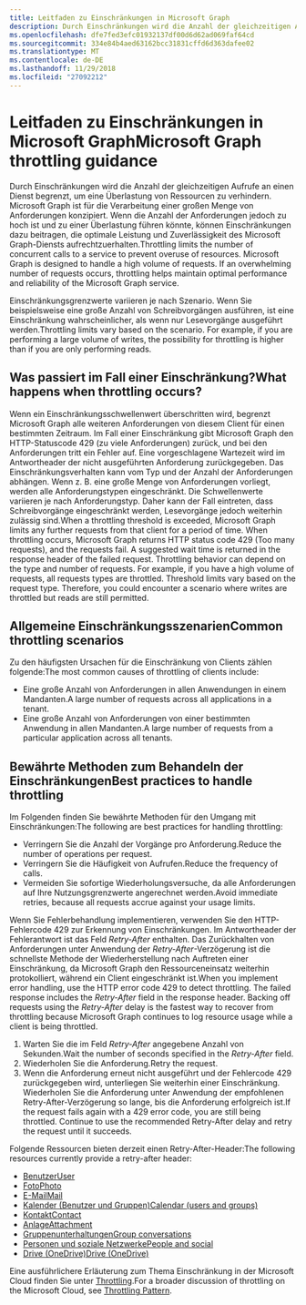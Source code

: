 ```yaml
---
title: Leitfaden zu Einschränkungen in Microsoft Graph
description: Durch Einschränkungen wird die Anzahl der gleichzeitigen Aufrufe an einen Dienst begrenzt, um eine Überlastung von Ressourcen zu verhindern. Microsoft Graph ist für die Verarbeitung einer großen Menge von Anforderungen konzipiert. Wenn die Anzahl der Anforderungen jedoch zu hoch ist und zu einer Überlastung führen könnte, können Einschränkungen dazu beitragen, die optimale Leistung und Zuverlässigkeit des Microsoft Graph-Diensts aufrechtzuerhalten.
ms.openlocfilehash: dfe7fed3efc01932137df00d6d62ad069faf64cd
ms.sourcegitcommit: 334e84b4aed63162bcc31831cffd6d363dafee02
ms.translationtype: MT
ms.contentlocale: de-DE
ms.lasthandoff: 11/29/2018
ms.locfileid: "27092212"
---
```

# <a name="microsoft-graph-throttling-guidance"></a><span data-ttu-id="95bff-105">Leitfaden zu Einschränkungen in Microsoft Graph</span><span class="sxs-lookup"><span data-stu-id="95bff-105">Microsoft Graph throttling guidance</span></span>


<span data-ttu-id="95bff-p102">Durch Einschränkungen wird die Anzahl der gleichzeitigen Aufrufe an einen Dienst begrenzt, um eine Überlastung von Ressourcen zu verhindern. Microsoft Graph ist für die Verarbeitung einer großen Menge von Anforderungen konzipiert. Wenn die Anzahl der Anforderungen jedoch zu hoch ist und zu einer Überlastung führen könnte, können Einschränkungen dazu beitragen, die optimale Leistung und Zuverlässigkeit des Microsoft Graph-Diensts aufrechtzuerhalten.</span><span class="sxs-lookup"><span data-stu-id="95bff-p102">Throttling limits the number of concurrent calls to a service to prevent overuse of resources. Microsoft Graph is designed to handle a high volume of requests. If an overwhelming number of requests occurs, throttling helps maintain optimal performance and reliability of the Microsoft Graph service.</span></span>

<span data-ttu-id="95bff-p103">Einschränkungsgrenzwerte variieren je nach Szenario. Wenn Sie beispielsweise eine große Anzahl von Schreibvorgängen ausführen, ist eine Einschränkung wahrscheinlicher, als wenn nur Lesevorgänge ausgeführt werden.</span><span class="sxs-lookup"><span data-stu-id="95bff-p103">Throttling limits vary based on the scenario. For example, if you are performing a large volume of writes, the possibility for throttling is higher than if you are only performing reads.</span></span>

## <a name="what-happens-when-throttling-occurs"></a><span data-ttu-id="95bff-111">Was passiert im Fall einer Einschränkung?</span><span class="sxs-lookup"><span data-stu-id="95bff-111">What happens when throttling occurs?</span></span>

<span data-ttu-id="95bff-p104">Wenn ein Einschränkungsschwellenwert überschritten wird, begrenzt Microsoft Graph alle weiteren Anforderungen von diesem Client für einen bestimmten Zeitraum. Im Fall einer Einschränkung gibt Microsoft Graph den HTTP-Statuscode 429 (zu viele Anforderungen) zurück, und bei den Anforderungen tritt ein Fehler auf. Eine vorgeschlagene Wartezeit wird im Antwortheader der nicht ausgeführten Anforderung zurückgegeben. Das Einschränkungsverhalten kann vom Typ und der Anzahl der Anforderungen abhängen. Wenn z. B. eine große Menge von Anforderungen vorliegt, werden alle Anforderungstypen eingeschränkt. Die Schwellenwerte variieren je nach Anforderungstyp. Daher kann der Fall eintreten, dass Schreibvorgänge eingeschränkt werden, Lesevorgänge jedoch weiterhin zulässig sind.</span><span class="sxs-lookup"><span data-stu-id="95bff-p104">When a throttling threshold is exceeded, Microsoft Graph limits any further requests from that client for a period of time. When throttling occurs, Microsoft Graph returns HTTP status code 429 (Too many requests), and the requests fail. A suggested wait time is returned in the response header of the failed request. Throttling behavior can depend on the type and number of requests. For example, if you have a high volume of requests, all requests types are throttled. Threshold limits vary based on the request type. Therefore, you could encounter a scenario where writes are throttled but reads are still permitted.</span></span> 

## <a name="common-throttling-scenarios"></a><span data-ttu-id="95bff-119">Allgemeine Einschränkungsszenarien</span><span class="sxs-lookup"><span data-stu-id="95bff-119">Common throttling scenarios</span></span>

<span data-ttu-id="95bff-120">Zu den häufigsten Ursachen für die Einschränkung von Clients zählen folgende:</span><span class="sxs-lookup"><span data-stu-id="95bff-120">The most common causes of throttling of clients include:</span></span>

* <span data-ttu-id="95bff-121">Eine große Anzahl von Anforderungen in allen Anwendungen in einem Mandanten.</span><span class="sxs-lookup"><span data-stu-id="95bff-121">A large number of requests across all applications in a tenant.</span></span>
* <span data-ttu-id="95bff-122">Eine große Anzahl von Anforderungen von einer bestimmten Anwendung in allen Mandanten.</span><span class="sxs-lookup"><span data-stu-id="95bff-122">A large number of requests from a particular application across all tenants.</span></span>

## <a name="best-practices-to-handle-throttling"></a><span data-ttu-id="95bff-123">Bewährte Methoden zum Behandeln der Einschränkungen</span><span class="sxs-lookup"><span data-stu-id="95bff-123">Best practices to handle throttling</span></span>

<span data-ttu-id="95bff-124">Im Folgenden finden Sie bewährte Methoden für den Umgang mit Einschränkungen:</span><span class="sxs-lookup"><span data-stu-id="95bff-124">The following are best practices for handling throttling:</span></span>

* <span data-ttu-id="95bff-125">Verringern Sie die Anzahl der Vorgänge pro Anforderung.</span><span class="sxs-lookup"><span data-stu-id="95bff-125">Reduce the number of operations per request.</span></span>
* <span data-ttu-id="95bff-126">Verringern Sie die Häufigkeit von Aufrufen.</span><span class="sxs-lookup"><span data-stu-id="95bff-126">Reduce the frequency of calls.</span></span>
* <span data-ttu-id="95bff-127">Vermeiden Sie sofortige Wiederholungsversuche, da alle Anforderungen auf Ihre Nutzungsgrenzwerte angerechnet werden.</span><span class="sxs-lookup"><span data-stu-id="95bff-127">Avoid immediate retries, because all requests accrue against your usage limits.</span></span>

<span data-ttu-id="95bff-p105">Wenn Sie Fehlerbehandlung implementieren, verwenden Sie den HTTP-Fehlercode 429 zur Erkennung von Einschränkungen. Im Antwortheader der Fehlerantwort ist das Feld *Retry-After* enthalten. Das Zurückhalten von Anforderungen unter Anwendung der *Retry-After*-Verzögerung ist die schnellste Methode der Wiederherstellung nach Auftreten einer Einschränkung, da Microsoft Graph den Ressourceneinsatz weiterhin protokolliert, während ein Client eingeschränkt ist.</span><span class="sxs-lookup"><span data-stu-id="95bff-p105">When you implement error handling, use the HTTP error code 429 to detect throttling. The failed response includes the *Retry-After* field in the response header. Backing off requests using the *Retry-After* delay is the fastest way to recover from throttling because Microsoft Graph continues to log resource usage while a client is being throttled.</span></span>

1. <span data-ttu-id="95bff-131">Warten Sie die im Feld *Retry-After* angegebene Anzahl von Sekunden.</span><span class="sxs-lookup"><span data-stu-id="95bff-131">Wait the number of seconds specified in the *Retry-After* field.</span></span>
2. <span data-ttu-id="95bff-132">Wiederholen Sie die Anforderung.</span><span class="sxs-lookup"><span data-stu-id="95bff-132">Retry the request.</span></span>
3. <span data-ttu-id="95bff-p106">Wenn die Anforderung erneut nicht ausgeführt und der Fehlercode 429 zurückgegeben wird, unterliegen Sie weiterhin einer Einschränkung. Wiederholen Sie die Anforderung unter Anwendung der empfohlenen Retry-After-Verzögerung so lange, bis die Anforderung erfolgreich ist.</span><span class="sxs-lookup"><span data-stu-id="95bff-p106">If the request fails again with a 429 error code, you are still being throttled. Continue to use the recommended Retry-After delay and retry the request until it succeeds.</span></span>

<span data-ttu-id="95bff-135">Folgende Ressourcen bieten derzeit einen Retry-After-Header:</span><span class="sxs-lookup"><span data-stu-id="95bff-135">The following resources currently provide a retry-after header:</span></span>
- [<span data-ttu-id="95bff-136">Benutzer</span><span class="sxs-lookup"><span data-stu-id="95bff-136">User</span></span>](/graph/api/resources/user?view=graph-rest-1.0)
- [<span data-ttu-id="95bff-137">Foto</span><span class="sxs-lookup"><span data-stu-id="95bff-137">Photo</span></span>](/graph/api/resources/profilephoto?view=graph-rest-1.0)
- [<span data-ttu-id="95bff-138">E-Mail</span><span class="sxs-lookup"><span data-stu-id="95bff-138">Mail</span></span>](/graph/api/resources/message?view=graph-rest-1.0)
- [<span data-ttu-id="95bff-139">Kalender (Benutzer und Gruppen)</span><span class="sxs-lookup"><span data-stu-id="95bff-139">Calendar (users and groups)</span></span>](/graph/api/resources/event?view=graph-rest-1.0)
- [<span data-ttu-id="95bff-140">Kontakt</span><span class="sxs-lookup"><span data-stu-id="95bff-140">Contact</span></span>](/graph/api/resources/contact?view=graph-rest-1.0)
- [<span data-ttu-id="95bff-141">Anlage</span><span class="sxs-lookup"><span data-stu-id="95bff-141">Attachment</span></span>](/graph/api/resources/attachment?view=graph-rest-1.0)
- [<span data-ttu-id="95bff-142">Gruppenunterhaltungen</span><span class="sxs-lookup"><span data-stu-id="95bff-142">Group conversations</span></span>](/graph/api/resources/conversation?view=graph-rest-1.0)
- [<span data-ttu-id="95bff-143">Personen und soziale Netzwerke</span><span class="sxs-lookup"><span data-stu-id="95bff-143">People and social</span></span>](/graph/api/resources/social-overview?view=graph-rest-beta)
- [<span data-ttu-id="95bff-144">Drive (OneDrive)</span><span class="sxs-lookup"><span data-stu-id="95bff-144">Drive (OneDrive)</span></span>](/graph/api/resources/drive?view=graph-rest-1.0)

<span data-ttu-id="95bff-145">Eine ausführlichere Erläuterung zum Thema Einschränkung in der Microsoft Cloud finden Sie unter [Throttling](https://msdn.microsoft.com/library/office/dn589798.aspx).</span><span class="sxs-lookup"><span data-stu-id="95bff-145">For a broader discussion of throttling on the Microsoft Cloud, see [Throttling Pattern](https://msdn.microsoft.com/library/office/dn589798.aspx).</span></span>
